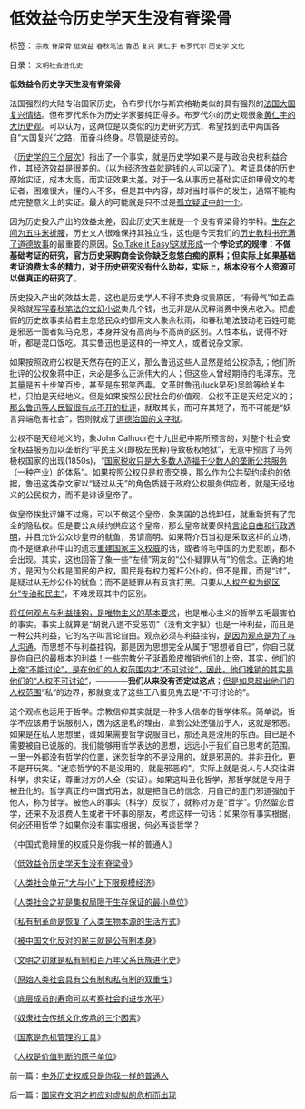 # 低效益令历史学天生没有脊梁骨

标签： `宗教` `脊梁骨` `低效益` `春秋笔法` `鲁迅` `复兴` `黄仁宇` `布罗代尔` `历史学` `文化` 

目录： `文明社会进化史`

**低效益令历史学天生没有脊梁骨**

法国强烈的大陆专治国家历史，令布罗代尔与斯宾格勒类似的具有强烈的[法国大国复兴情结](../../../2009/10/1/大国霸权主义阻碍中国和平崛起.md)。但布罗代乐作为历史学家要纯正得多。布罗代尔的历史观很象[黄仁宇的大历史观](../../../2009/3/23/黄仁宇的失误：宋明清帝国不是因为缺乏技术而选道德.md)。可以认为，这两位是以类似的历史研究方式，希望找到法中两国各自“大国复兴”之路，而奋斗终身。尽管是徒劳的。

《[历史学的三个层次](../../../2010/2/4/历史学的三个专业层次.md)》指出了一个事实，就是历史学如果不是与政治央权利益合作，其经济效益是很差的。（以为经济效益就是钱的人可以滚了）。考证具体的历史原始实证，成本太高，而实证效果太差。对于一名从事历史基础实证如甲骨文的考证者，困难很大，懂的人不多，但是其中内容，却对当时事件的发生，通常不能构成完整意义上的实证。最大的可能就是只不过是[孤立疑证中的一个](../../../2009/5/19/疑证与实证的精确语义，及疑证从无.md)。

因为历史投入产出的效益太差，因此历史天生就是一个没有脊梁骨的学科。[生存之间为五斗米折腰](../../../2010/1/13/五毛就业是个技术活.md)，历史文人很难保持其独立性，这也是今天我们的[历史教科书充满了道德故事](../../../2009/6/9/历史教科书的致命误导.md)的最重要的原因。[So,Take it
Easy!这就形成](../../../2008/12/9/以客观平和的心态看历史，take&nbsp;it&nbsp;easy.md)一个**悖论式的规律：不做基础考证的研究，官方历史采购商会说你缺乏忽悠白痴的原料；但实际上如果基础考证浪费太多的精力，对于历史研究没有什么助益，实际上，根本没有个人资源可以做真正的研究了**。

历史投入产出的效益太差，这也是历史学人不得不卖身权贵原因，“有骨气”如孟森吴晗就[写写春秋笔法的文幻小说](../../../2010/1/17/春秋笔法三步曲.md)卖几个钱，也无非是从民粹消费中换点收入。把虚假的历史故事卖给君主忽悠民众的御用文人象余秋雨，和春秋笔法鼓动老百姓可能是邪恶一面者如马克思，本身并没有高尚与不高尚的区别。人性本私，说得不好听，都是混口饭吃。其实鲁迅也是这样的一种文人，或者说杂文家。

如果按照政府公权是天然存在的正义，那么鲁迅这些人显然是给公权添乱；他们所批评的公权象蒋中正，未必是多么正派伟大的人；但这些人曾经期待的毛泽东，充其量是五十步笑百步，甚至是东邪笑西毒。文革时鲁迅(luck早死)吴晗等给关牛栏，只怕是天经地义。但是如果按照公民社会的价值观，公权不正是天经定义的；[那么鲁迅等人民智很有点不开的批评](../../../2009/12/21/民智？不开？“长矛大刀对仗洋枪洋炮”.md)，就取其长，而可弃其短了，而不可能是“妖言异端危害社会”，否则就成了[道德治国的文字狱](http://darthvad.blog.sohu.com/133552226.html)。

公权不是天经地义的，象John
Calhour在十九世纪中期所预言的，对整个社会安全权益服务加以垄断的“平民主义(即极左民粹)导致极权地狱”，无意中预言了马列极权国家的出现(1850s)，“[国家税收只是大多数人造福于少数人的垄断公共服务（一种产业）的体系](../../../2010/1/27/回顾通往奴役的历史之路.md)”。如果按照[公权只是权责交换](http://hi.baidu.com/darthchn/blog/item/bf555cdc82eeabe677c6380e.html)，那么作为公共契约续约的依据，鲁迅这类杂文家以“疑过从无”的角色质疑于政府公权服务供应者，就是天经地义的公民权力，而不是诽谤皇帝了。

做皇帝挨批评嫌不过瘾，可以不做这个皇帝，象美国的总统卸任，就重新拥有了完全的隐私权。但是要公众续约供应这个皇帝，那么皇帝就要保持[言论自由和行政透明](../../../2009/6/10/微软侵犯流氓言论自由.md)，并且允许公众炒皇帝的鱿鱼，另请高明。如果蒋介石当初是采取这样的立场，而不是继承孙中山的遗志[重建国家主义权威](../../../2009/7/28/不要问国家对你做了什么，要问你为国家做了什么.md)的话，或者蒋毛中国的历史悲剧，都不会出现。其实，这也回答了象一些“左倾”网友的“公仆疑罪从有”的信念。正确的地方，是因为公权是国民的产权，国民是有权力冤枉公仆的，但不是罪，而是“过”，是疑过从无炒公仆的鱿鱼；而不是疑罪从有反贪打黑。只要从[人权产权为纲区分“专治和民主”](../../../2010/2/6/专制和民主是产权内外组织形式的适应.md)，不难发现其中的区别。

[将任何观点与利益挂钩，是唯物主义的基本要求](../../../2010/1/17/春秋笔法和无私的利益.md)，也是唯心主义的哲学五毛最害怕的事实。事实上就算是“胡说八道不受惩罚”（没有文字狱）也是一种利益，而且是一种公共利益，它的名字叫言论自由。观点必须与利益挂钩，[是因为观点是为了与人沟通](../../../2010/1/17/人类社会沟通的三个空间.md)。而思想不与利益挂钩，那是因为思想完全从属于“思想者自已”，你自已就是你自已的最根本的利益！一些宗教分子涎着脸皮推销他们的上帝，其实，[他们的上帝“不能讨论”，是在他们的人权范围内才“不可讨论”，因此，他们推销的其实是他们的“人权不可讨论”](../../../2010/2/2/炮轰进化论.md)，————**我们从来没有否定过这点**；[但是如果超出他们的人权范围](../../../2009/11/27/个人信仰请止于个人“私”之边界.md)“私”的边界，那就变成了这些王八蛋见鬼去是“不可讨论的”。



这个观点也适用于哲学。宗教信仰其实就是一种多人信奉的哲学体系。简单说，哲学不应该用于说服别人，因为这是私的理由，拿到公处还强加于人，这就是邪恶。如果是在私人思想里，谁如果需要哲学说服自已，那还真是没用的东西。自已是不需要被自已说服的。我们能够用哲学表达的思想，远远小于我们自已思考的范围。一里一外都没有哲学的位置，迷恋哲学的不是没用的，就是邪恶的。并非丑化，更不是开玩笑。"迷恋哲学的不是没用的，就是邪恶的"，实际上就是说人与人交往讲科学，求实证，尊重对方的人全（实证）。如果这叫丑化哲学，那哲学就是专用于被丑化的。哲学真正的中国式用法，就是把自已的信念，用自已的歪门邪道强加于他人，称为哲学。被他人的事实（科学）反驳了，就称对方是“哲学”。仍然留恋哲学，还来不及浪费人生或者干坏事的朋友，考虑这样一句话：如果你有事实根据，何必还用哲学？如果你没有事实根据，何必再谈哲学？

《中国式诡辩里的权威只是你我一样的普通人》

《[低效益令历史学天生没有脊梁骨](../../../2010/2/9/中外历史权威只是你我一样的普通人.md)》

《[人类社会单元“大与小”上下限规模经济](../../../2010/2/5/人类社会单元“大与小”上下限规模经济.md)》

《[人类社会之初是集权局限于生存保证的最小单位](../../../2010/2/6/人类社会之初是集权局限于生存保证的最小单位.md)》

《[私有制革命是恢复了人类生物本源的生活方式](../../../2010/1/18/私有制革命是恢复了人类生物本源的生活方式.md)》

《[被中国文化反对的民主就是公有制本身](../../../2010/1/18/被中国文化反对的民主就是公有制本身.md)》

《[文明之初就是私有制和百万年父系氏族进化史](../../../2010/1/19/文明之初就是百万年向个体私有制进化的历史.md)》

《[原始人类社会具有公有制和私有制的双重性](../../../2010/1/19/原始人类社会具有公有制和私有制的双重性.md)》

《[底层成员的寿命可以考察社会的进步水平](../../../2010/1/20/底层成员的寿命可以考察社会的进步水平.md)》

《[奴隶社会传统文化传承的三个因素](../../../2010/1/20/奴隶社会传统文化传承的三个因素.md)》

《[国家是危机管理的工具](../../../2010/1/21/国家是危机管理的工具.md)》

《[人权是价值判断的原子单位](../../../2010/1/21/人权是价值判断的原子单位.md)》

前一篇：[中外历史权威只是你我一样的普通人](../../../2010/2/9/中外历史权威只是你我一样的普通人.md)

后一篇：[国家在文明之初应对虚拟的危机而出现](../../../2010/2/9/国家在文明之初应对虚拟的危机而出现.md)